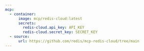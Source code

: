 ```yaml
---
mcp:
  - container:
      image: mcp/redis-cloud:latest
      secrets:
        redis-cloud.api_key: API_KEY
        redis-cloud.secret_key: SECRET_KEY
  - source:
      url: https://github.com/redis/mcp-redis-cloud/tree/main
---
```

